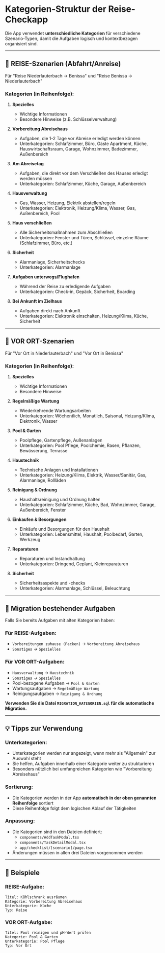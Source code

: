 # Kategorien-Struktur der Reise-Checkapp

Die App verwendet **unterschiedliche Kategorien** für verschiedene Szenario-Typen, damit die Aufgaben logisch und kontextbezogen organisiert sind.

---

## 🧳 REISE-Szenarien (Abfahrt/Anreise)

Für "Reise Niederlauterbach → Benissa" und "Reise Benissa → Niederlauterbach"

### Kategorien (in Reihenfolge):

1. **Spezielles**
   - Wichtige Informationen
   - Besondere Hinweise (z.B. Schlüsselverwaltung)

2. **Vorbereitung Abreisehaus**
   - Aufgaben, die 1-2 Tage vor Abreise erledigt werden können
   - Unterkategorien: Schlafzimmer, Büro, Gäste Apartment, Küche, Hauswirtschaftsraum, Garage, Wohnzimmer, Badezimmer, Außenbereich

3. **Am Abreisetag**
   - Aufgaben, die direkt vor dem Verschließen des Hauses erledigt werden müssen
   - Unterkategorien: Schlafzimmer, Küche, Garage, Außenbereich

4. **Hausverwaltung**
   - Gas, Wasser, Heizung, Elektrik abstellen/regeln
   - Unterkategorien: Elektronik, Heizung/Klima, Wasser, Gas, Außenbereich, Pool

5. **Haus verschließen**
   - Alle Sicherheitsmaßnahmen zum Abschließen
   - Unterkategorien: Fenster und Türen, Schlüssel, einzelne Räume (Schlafzimmer, Büro, etc.)

6. **Sicherheit**
   - Alarmanlage, Sicherheitschecks
   - Unterkategorien: Alarmanlage

7. **Aufgaben unterwegs/Flughafen**
   - Während der Reise zu erledigende Aufgaben
   - Unterkategorien: Check-in, Gepäck, Sicherheit, Boarding

8. **Bei Ankunft im Zielhaus**
   - Aufgaben direkt nach Ankunft
   - Unterkategorien: Elektronik einschalten, Heizung/Klima, Küche, Sicherheit

---

## 🏡 VOR ORT-Szenarien

Für "Vor Ort in Niederlauterbach" und "Vor Ort in Benissa"

### Kategorien (in Reihenfolge):

1. **Spezielles**
   - Wichtige Informationen
   - Besondere Hinweise

2. **Regelmäßige Wartung**
   - Wiederkehrende Wartungsarbeiten
   - Unterkategorien: Wöchentlich, Monatlich, Saisonal, Heizung/Klima, Elektronik, Wasser

3. **Pool & Garten**
   - Poolpflege, Gartenpflege, Außenanlagen
   - Unterkategorien: Pool Pflege, Poolchemie, Rasen, Pflanzen, Bewässerung, Terrasse

4. **Haustechnik**
   - Technische Anlagen und Installationen
   - Unterkategorien: Heizung/Klima, Elektrik, Wasser/Sanitär, Gas, Alarmanlage, Rollläden

5. **Reinigung & Ordnung**
   - Haushaltsreinigung und Ordnung halten
   - Unterkategorien: Schlafzimmer, Küche, Bad, Wohnzimmer, Garage, Außenbereich, Fenster

6. **Einkaufen & Besorgungen**
   - Einkäufe und Besorgungen für den Haushalt
   - Unterkategorien: Lebensmittel, Haushalt, Poolbedarf, Garten, Werkzeug

7. **Reparaturen**
   - Reparaturen und Instandhaltung
   - Unterkategorien: Dringend, Geplant, Kleinreparaturen

8. **Sicherheit**
   - Sicherheitsaspekte und -checks
   - Unterkategorien: Alarmanlage, Schlüssel, Beleuchtung

---

## 🔄 Migration bestehender Aufgaben

Falls Sie bereits Aufgaben mit alten Kategorien haben:

### Für REISE-Aufgaben:
- `Vorbereitungen zuhause (Packen)` → `Vorbereitung Abreisehaus`
- `Sonstiges` → `Spezielles`

### Für VOR ORT-Aufgaben:
- `Hausverwaltung` → `Haustechnik`
- `Sonstiges` → `Spezielles`
- Pool-bezogene Aufgaben → `Pool & Garten`
- Wartungsaufgaben → `Regelmäßige Wartung`
- Reinigungsaufgaben → `Reinigung & Ordnung`

**Verwenden Sie die Datei `MIGRATION_KATEGORIEN.sql` für die automatische Migration.**

---

## 💡 Tipps zur Verwendung

### Unterkategorien:
- Unterkategorien werden nur angezeigt, wenn mehr als "Allgemein" zur Auswahl steht
- Sie helfen, Aufgaben innerhalb einer Kategorie weiter zu strukturieren
- Besonders nützlich bei umfangreichen Kategorien wie "Vorbereitung Abreisehaus"

### Sortierung:
- Die Kategorien werden in der App **automatisch in der oben genannten Reihenfolge** sortiert
- Diese Reihenfolge folgt dem logischen Ablauf der Tätigkeiten

### Anpassung:
- Die Kategorien sind in den Dateien definiert:
  - `components/AddTaskModal.tsx`
  - `components/TaskDetailModal.tsx`
  - `app/checklist/[scenario]/page.tsx`
- Änderungen müssen in allen drei Dateien vorgenommen werden

---

## 📝 Beispiele

### REISE-Aufgabe:
```
Titel: Kühlschrank ausräumen
Kategorie: Vorbereitung Abreisehaus
Unterkategorie: Küche
Typ: Reise
```

### VOR ORT-Aufgabe:
```
Titel: Pool reinigen und pH-Wert prüfen
Kategorie: Pool & Garten
Unterkategorie: Pool Pflege
Typ: Vor Ort
```

